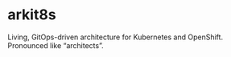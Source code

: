 # arkit8s
Living, GitOps-driven architecture for Kubernetes and OpenShift. Pronounced like “architects”.
